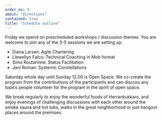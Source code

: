 ```yaml
---
order_no: 9
about: "directions"
contained: true
title: "Schedule outline"
---
```


Friday we spend on prescheduled workshops / discussion themes. You are welcome to join any of the 3-5 sessions we are setting up.

* Diana Larsen: Agile Chartering
* Llewellyn Falco: Technical Coaching in Mob format
* Simo Routarinne: Status Facilitation
* Jani Roman: Systemic Constellations

Saturday whole day until Sunday 12.00 is Open Space. We co-create the program from the contributions of the participants and can discuss any topics people volunteer for the program in the spirit of open space.

We break regularly to enjoy the wonderful foods of Herrankukkaro, and enjoy evenings of challenging discussions with each other around the smoke sauna and hot tubs, walks in the great neighborhood or just hangout places around the premises.
